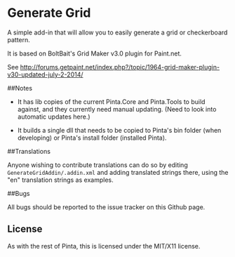 # Generate Grid
A simple add-in that will allow you to easily generate a grid or checkerboard pattern.

It is based on BoltBait's Grid Maker v3.0 plugin for Paint.net.

See http://forums.getpaint.net/index.php?/topic/1964-grid-maker-plugin-v30-updated-july-2-2014/


##Notes

- It has lib copies of the current Pinta.Core and Pinta.Tools to build against, and they currently need manual updating. (Need to look into automatic updates here.)

- It builds a single dll that needs to be copied to Pinta's bin folder 
(when developing) or Pinta's install folder (installed Pinta).

##Translations

Anyone wishing to contribute translations can do so by editing ```GenerateGridAddin/.addin.xml``` and adding translated strings there, using the "en" translation strings as examples.

##Bugs

All bugs should be reported to the issue tracker on this Github page.


## License

As with the rest of Pinta, this is licensed under the MIT/X11 license.